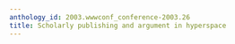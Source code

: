 ```yaml
---
anthology_id: 2003.wwwconf_conference-2003.26
title: Scholarly publishing and argument in hyperspace
---
```

